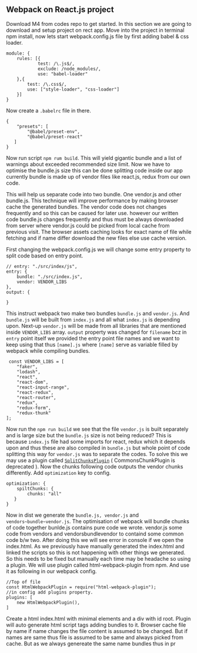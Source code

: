 ## Webpack on React.js project
Download M4 from codes repo to get started. In this section we are going to download and setup project on rect app. 
Move into the project in terminal npm install, now lets start webpack.config.js file by first adding babel & css loader.  

    module: {
    	rules: [{
		    	test: /\.js$/,
		    	exclude: /node_modules/,
		    	use: "babel-loader"
    	},{
			test: /\.css$/,
			use: ["style-loader", "css-loader"]
		}]
    }
Now create a `.babelrc` file in there. 

    {
    	"presets": [
    		"@babel/preset-env",
    		"@babel/preset-react"
       ]
    }
Now run script `npm rum build`. This will yield gigantic bundle and a list of warnings about exceeded recommended size limit.
Now we have to optimise the bundle.js size this can be done splitting code inside our app currently bundle is made up of vendor files like react.js,  redux from our own code. 

This will help us separate code into two bundle. One vendor.js and other bundle.js. This technique will improve performance by making browser cache the generated bundles. The vendor code does not changes frequently and so this can be caused for later use. however our written code bundle.js changes frequently and thus must be always downloaded from server where vendor.js could be picked from local cache from previous visit. The browser assets caching looks for exact name of file while fetching and if name differ download the new files else use cache version.
 
 First changing the webpack.config.js we will change some entry property to split code based on entry point.
 

    // entry: "./src/index/js",
    entry: {
		bundle: "./src/index.js",
		vendor: VENDOR_LIBS
	},
	output: {
		
	}

 This instruct  webpack two make two bundles `bundle.js` and `vendor.js`. And `bundle.js` will be built from `index.js` and all what `index.js` is depending upon. Next-up `vendor.js` will be made from all libraries that are mentioned inside `VENDOR_LIBS` array. `output` property was changed for `filename` bcz in `entry` point itself we provided the entry point file names and we want to keep using that thus `[name].js` where `[name]` serve as variable filled by webpack while compiling bundles.

     const VENDOR_LIBS = [
    	"faker",
    	"lodash",
    	"react",
    	"react-dom",
    	"react-input-range",
    	"react-redux",
    	"react-router",
    	"redux",
    	"redux-form",
    	"redux-thunk"
    ];

Now run the `npm run build` we see that the file `vendor.js` is built separately and is large size but the `bundle.js` size is not being reduced? 
This is because `index.js` file had some imports for react, redux which it depends upon and thus these are also compiled in `bundle.js` but whole point of code splitting this way for `vendor.js` was to separate the codes. To solve this we may use a plugin called [`SplitChunksPlugin`](https://webpack.js.org/plugins/split-chunks-plugin/) ( CommonsChunkPlugin is deprecated ). Now the chunks following code outputs the vendor chunks differently.  Add `optimization` key to config.

    optimization: {
    	spiltChunks: {
    		chunks: "all"
       }
    }
Now in dist we generate the `bundle.js, vendor.js` and `vendors~bundle~vendor.js`. The optimisation of webpack will bundle chunks of code together bunlde.js contains pure code we wrote. vendor.js some code from vendors and vendorsbundlevendor to containd some common code b/w two. 
After doing this we will see error in console if we open the index.html. As we previously have manually generated the index.html and linked the scripts so this is not happening with other things we generated. So this needs to be fixed but manually each time may be headache so using a plugin. 
We will use plugin called html-webpack-plugin from npm. And use it as following in our webpack config.

    //Top of file
    const HtmlWebpackPlugin = require("html-webpack-plugin");
    //in config add plugins property.
    plugins: [ 
	    new HtmlWebpackPlugin(),
	]
Create a html index.html with minimal elements and a div with id root. Plugin will auto generate html script tags adding bundles to it.
Browser cache file by name if name changes the file content is assumed to be changed. But if names are same thus file is assumed to be same  and always picked from cache.  But as we always genereate the same name bundles thus in pr
<!--stackedit_data:
eyJoaXN0b3J5IjpbLTEzNDYxOTg1MjcsMTg1MTU0NjUyNCwxMT
U4NTkyOTUyLC02MzY3NjkyMzcsLTIwODg3NDY2MTJdfQ==
-->